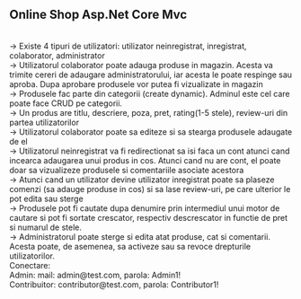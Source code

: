 <h2> Online Shop Asp.Net Core Mvc </h2>
<br />
-> Existe 4 tipuri de utilizatori: utilizator neinregistrat, inregistrat,
colaborator, administrator 
<br />
-> Utilizatorul colaborator poate adauga produse in magazin. Acesta va
trimite cereri de adaugare administratorului, iar acesta le poate respinge sau
aproba. Dupa aprobare produsele vor putea fi vizualizate in magazin
<br />
-> Produsele fac parte din categorii (create dynamic). Adminul este cel care
poate face CRUD pe categorii. 
<br />
-> Un produs are titlu, descriere, poza, pret, rating(1-5 stele), review-uri din
partea utilizatorilor 
<br />
-> Utilizatorul colaborator poate sa editeze si sa stearga produsele adaugate de
el 
<br />
-> Utilizatorul neinregistrat va fi redirectionat sa isi faca un cont atunci cand
incearca adaugarea unui produs in cos. Atunci cand nu are cont, el poate
doar sa vizualizeze produsele si comentariile asociate acestora 
<br />
-> Atunci cand un utilizator devine utilizator inregistrat poate sa plaseze
comenzi (sa adauge produse in cos) si sa lase review-uri, pe care ulterior le
pot edita sau sterge 
<br />
-> Produsele pot fi cautate dupa denumire prin intermediul unui motor de
cautare si pot fi sortate crescator, respectiv descrescator in functie de pret si
numarul de stele. 
<br />
-> Administratorul poate sterge si edita atat produse, cat si comentarii. Acesta
poate, de asemenea, sa activeze sau sa revoce drepturile utilizatorilor. 
<br />
Conectare:
<br />
Admin: mail: admin@test.com, parola: Admin1!
<br />
Contribuitor: contributor@test.com, parola: Contributor1!
